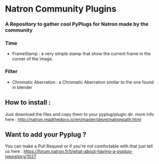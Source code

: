 # Natron Community Plugins
### A Repository to gather cool PyPlugs for Natron made by the community

### Time
- FrameStamp : a very simple stamp that show the current frame in the corner of the image.

### Filter
- Chromatic Aberration : a Chromatic Aberration similar to the one found in blender

## How to install :
Just download the files and copy them to your pyplug/plugin dir.
more info here : http://natron.readthedocs.io/en/master/devel/natronpath.html

## Want to add your Pyplug ?
You can make a Pull Request or if you're not comfortable with that just tell us here :
https://forum.natron.fr/t/what-about-having-a-pyplug-repository/1027
